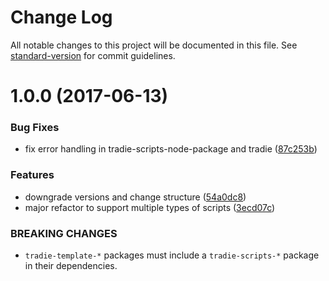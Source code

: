 # Change Log

All notable changes to this project will be documented in this file.
See [standard-version](https://github.com/conventional-changelog/standard-version) for commit guidelines.

<a name="1.0.0"></a>
# 1.0.0 (2017-06-13)


### Bug Fixes

* fix error handling in tradie-scripts-node-package and tradie ([87c253b](https://github.com/jameslnewell/tradie-v4/commit/87c253b))


### Features

* downgrade versions and change structure ([54a0dc8](https://github.com/jameslnewell/tradie-v4/commit/54a0dc8))
* major refactor to support multiple types of scripts ([3ecd07c](https://github.com/jameslnewell/tradie-v4/commit/3ecd07c))


### BREAKING CHANGES

* `tradie-template-*` packages must include a `tradie-scripts-*` package in their dependencies.
